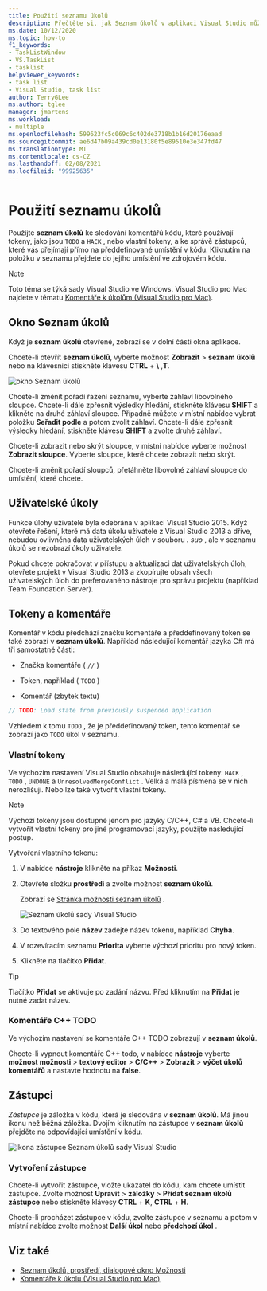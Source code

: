 ```yaml
---
title: Použití seznamu úkolů
description: Přečtěte si, jak Seznam úkolů v aplikaci Visual Studio může pomáhat sledovat a používat komentáře kódu efektivněji.
ms.date: 10/12/2020
ms.topic: how-to
f1_keywords:
- TaskListWindow
- VS.TaskList
- tasklist
helpviewer_keywords:
- task list
- Visual Studio, task list
author: TerryGLee
ms.author: tglee
manager: jmartens
ms.workload:
- multiple
ms.openlocfilehash: 599623fc5c069c6c402de3718b1b16d20176eaad
ms.sourcegitcommit: ae6d47b09a439cd0e13180f5e89510e3e347fd47
ms.translationtype: MT
ms.contentlocale: cs-CZ
ms.lasthandoff: 02/08/2021
ms.locfileid: "99925635"
---
```

# <a name="use-the-task-list"></a>Použití seznamu úkolů

Použijte **seznam úkolů** ke sledování komentářů kódu, které používají tokeny, jako jsou `TODO` a `HACK` , nebo vlastní tokeny, a ke správě zástupců, které vás přejímají přímo na předdefinované umístění v kódu. Kliknutím na položku v seznamu přejdete do jejího umístění ve zdrojovém kódu.

> [!NOTE]
> Toto téma se týká sady Visual Studio ve Windows. Visual Studio pro Mac najdete v tématu [Komentáře k úkolům (Visual Studio pro Mac)](/visualstudio/mac/task-comments).

## <a name="the-task-list-window"></a>Okno Seznam úkolů

Když je **seznam úkolů** otevřené, zobrazí se v dolní části okna aplikace.

Chcete-li otevřít **seznam úkolů**, vyberte možnost **Zobrazit**  >  **seznam úkolů** nebo na klávesnici stiskněte klávesu **CTRL** + **\\** ,**T**.

![okno Seznam úkolů](../ide/media/vs2015_task_list.png)

Chcete-li změnit pořadí řazení seznamu, vyberte záhlaví libovolného sloupce. Chcete-li dále zpřesnit výsledky hledání, stiskněte klávesu **SHIFT** a klikněte na druhé záhlaví sloupce. Případně můžete v místní nabídce vybrat položku **Seřadit podle** a potom zvolit záhlaví. Chcete-li dále zpřesnit výsledky hledání, stiskněte klávesu **SHIFT** a zvolte druhé záhlaví.

Chcete-li zobrazit nebo skrýt sloupce, v místní nabídce vyberte možnost **Zobrazit sloupce**. Vyberte sloupce, které chcete zobrazit nebo skrýt.

Chcete-li změnit pořadí sloupců, přetáhněte libovolné záhlaví sloupce do umístění, které chcete.

## <a name="user-tasks"></a>Uživatelské úkoly

Funkce úlohy uživatele byla odebrána v aplikaci Visual Studio 2015. Když otevřete řešení, které má data úkolu uživatele z Visual Studio 2013 a dříve, nebudou ovlivněna data uživatelských úloh v souboru *. suo* , ale v seznamu úkolů se nezobrazí úkoly uživatele.

Pokud chcete pokračovat v přístupu a aktualizaci dat uživatelských úloh, otevřete projekt v Visual Studio 2013 a zkopírujte obsah všech uživatelských úloh do preferovaného nástroje pro správu projektu (například Team Foundation Server).

## <a name="tokens-and-comments"></a>Tokeny a komentáře

Komentář v kódu předchází značku komentáře a předdefinovaný token se také zobrazí v **seznam úkolů**. Například následující komentář jazyka C# má tři samostatné části:

- Značka komentáře ( `//` )

- Token, například ( `TODO` )

- Komentář (zbytek textu)

```csharp
// TODO: Load state from previously suspended application
```

Vzhledem k tomu `TODO` , že je předdefinovaný token, tento komentář se zobrazí jako `TODO` úkol v seznamu.

### <a name="custom-tokens"></a>Vlastní tokeny

Ve výchozím nastavení Visual Studio obsahuje následující tokeny: `HACK` , `TODO` , `UNDONE` a `UnresolvedMergeConflict` . Velká a malá písmena se v nich nerozlišují. Nebo lze také vytvořit vlastní tokeny.

> [!NOTE]
> Výchozí tokeny jsou dostupné jenom pro jazyky C/C++, C# a VB. Chcete-li vytvořit vlastní tokeny pro jiné programovací jazyky, použijte následující postup.

Vytvoření vlastního tokenu:

1. V nabídce **nástroje** klikněte na příkaz **Možnosti**.

2. Otevřete složku **prostředí** a zvolte možnost **seznam úkolů**.

   Zobrazí se [Stránka možnosti seznam úkolů](../ide/reference/task-list-environment-options-dialog-box.md) .

   ![Seznam úkolů sady Visual Studio](../ide/media/vs2015_task_list_options.png)

3. Do textového pole **název** zadejte název tokenu, například **Chyba**.

4. V rozevíracím seznamu **Priorita** vyberte výchozí prioritu pro nový token.

5. Klikněte na tlačítko **Přidat**.

> [!TIP]
> Tlačítko **Přidat** se aktivuje po zadání názvu. Před kliknutím na **Přidat** je nutné zadat název.

### <a name="c-todo-comments"></a>Komentáře C++ TODO

Ve výchozím nastavení se komentáře C++ TODO zobrazují v **seznam úkolů**.

Chcete-li vypnout komentáře C++ todo, v nabídce **nástroje** vyberte **možnost možnosti**  >  **textový editor**  >  **C/C++**  >  **Zobrazit**  >  **výčet úkolů komentářů** a nastavte hodnotu na **false**.

## <a name="shortcuts"></a>Zástupci

*Zástupce* je záložka v kódu, která je sledována v **seznam úkolů**. Má jinou ikonu než běžná záložka. Dvojím kliknutím na zástupce v **seznam úkolů** přejděte na odpovídající umístění v kódu.

![Ikona zástupce Seznam úkolů sady Visual Studio](../ide/media/vs2015_task_list_bookmark.png)

### <a name="create-a-shortcut"></a>Vytvoření zástupce

Chcete-li vytvořit zástupce, vložte ukazatel do kódu, kam chcete umístit zástupce. Zvolte možnost **Upravit**  >  **záložky**  >  **Přidat seznam úkolů zástupce** nebo stiskněte klávesy **CTRL** + **K**, **CTRL** + **H**.

Chcete-li procházet zástupce v kódu, zvolte zástupce v seznamu a potom v místní nabídce zvolte možnost **Další úkol** nebo **předchozí úkol** .

## <a name="see-also"></a>Viz také

- [Seznam úkolů, prostředí, dialogové okno Možnosti](../ide/reference/task-list-environment-options-dialog-box.md)
- [Komentáře k úkolu (Visual Studio pro Mac)](/visualstudio/mac/task-comments)
